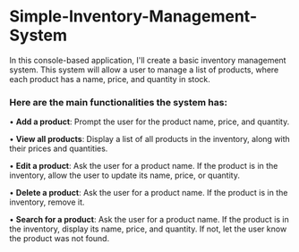 # Simple-Inventory-Management-System
In this console-based application, I'll create a basic inventory management system. This system will allow a user to manage a list of products, where each product has a name, price, and quantity in stock.

### Here are the main functionalities the system has:

•	**Add a product**: Prompt the user for the product name, price, and quantity.

•	**View all products**: Display a list of all products in the inventory, along with their prices and quantities.

•	**Edit a product**: Ask the user for a product name. If the product is in the inventory, allow the user to update its name, price, or quantity.

•	**Delete a product**: Ask the user for a product name. If the product is in the inventory, remove it.

•	**Search for a product**: Ask the user for a product name. If the product is in the inventory, display its name, price, and quantity. If not, let the user know the product was not found.

